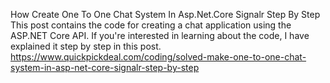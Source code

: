 How Create One To One Chat System In Asp.Net.Core Signalr Step By Step
This post contains the code for creating a chat application using the ASP.NET Core API. If you're interested in learning about the code, I have explained it step by step in this post.
https://www.quickpickdeal.com/coding/solved-make-one-to-one-chat-system-in-asp-net-core-signalr-step-by-step
